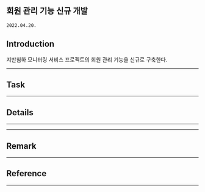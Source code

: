 ## 회원 관리 기능 신규 개발
`2022.04.20.`

## Introduction
지반침하 모니터링 서비스 프로젝트의 회원 관리 기능을 신규로 구축한다.

---

## Task


---

## Details


---


---

## Remark

---

## Reference

---
